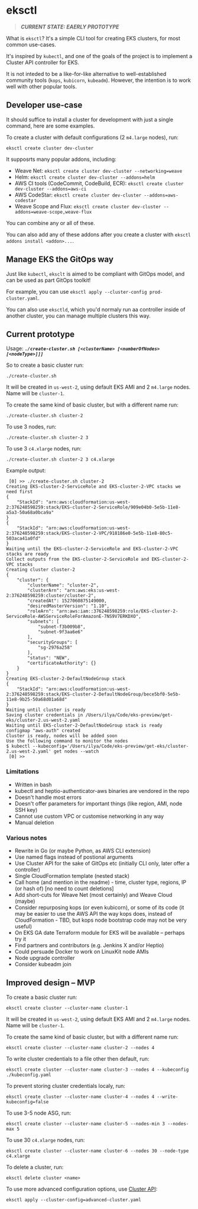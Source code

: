 # eksctl

> ***CURRENT STATE: EAERLY PROTOTYPE***

What is `eksctl`? It's a simple CLI tool for creating EKS clusters, for most common use-cases.

It's inspired by `kubectl`, and one of the goals of the project is to implement a Cluster API controller for EKS.

It is not inteded to be a like-for-like alternative to well-established community tools (`kops`, `kubicorn`, `kubeadm`).
However, the intention is to work well with other popular tools.

## Developer use-case

It should suffice to install a cluster for development with just a single command, here are some examples.

To create a cluster with default configurations (2 `m4.large` nodes), run:
```
eksctl create cluster dev-cluster
```

It supposrts many popular addons, including:

* Weave Net: `eksctl create cluster dev-cluster --networking=weave`
* Helm: `eksctl create cluster dev-cluster --addons=helm`
* AWS CI tools (CodeCommit, CodeBuild, ECR): `eksctl create cluster dev-cluster --addons=aws-ci`
* AWS CodeStar: `eksctl create cluster dev-cluster --addons=aws-codestar`
* Weave Scope and Flux: `eksctl create cluster dev-cluster --addons=weave-scope,weave-flux`

You can combine any or all of these.

You can also add any of these addons after you create a cluster with `eksctl addons install <addon>...`.

## Manage EKS the GitOps way

Just like `kubectl`, `eksclt` is aimed to be compliant with GitOps model, and can be used as part GitOps toolkit!

For example, you can use `eksctl apply --cluster-config prod-cluster.yaml`.

You can also use `eksctld`, which you'd normaly run aa controller inside of another
cluster, you can manage multiple clusters this way.

## Current prototype

Usage: ***`./create-cluster.sh [<clusterName> [<numberOfNodes> [<nodeType>]]]`***

So to create a basic cluster run:

```
./create-cluster.sh
```

It will be created in `us-west-2`, using default EKS AMI and 2 `m4.large` nodes. Name will be `cluster-1`.

To create the same kind of basic cluster, but with a different name run:

```
./create-cluster.sh cluster-2
```

To use 3 nodes, run:

```
./create-cluster.sh cluster-2 3
```

To use 3 `c4.xlarge` nodes, run:

```
./create-cluster.sh cluster-2 3 c4.xlarge
```

Example output:

```console
 [0] >> ./create-cluster.sh cluster-2
Creating EKS-cluster-2-ServiceRole and EKS-cluster-2-VPC stacks we need first
{
    "StackId": "arn:aws:cloudformation:us-west-2:376248598259:stack/EKS-cluster-2-ServiceRole/909e04b0-5e5b-11e8-a5a3-50a68a0bca9a"
}
{
    "StackId": "arn:aws:cloudformation:us-west-2:376248598259:stack/EKS-cluster-2-VPC/918186e0-5e5b-11e8-80c5-503aca41a0fd"
}
Waiting until the EKS-cluster-2-ServiceRole and EKS-cluster-2-VPC stacks are ready
Collect outputs from the EKS-cluster-2-ServiceRole and EKS-cluster-2-VPC stacks
Creating cluster cluster-2
{
    "cluster": {
        "clusterName": "cluster-2",
        "clusterArn": "arn:aws:eks:us-west-2:376248598259:cluster/cluster-2",
        "createdAt": 1527060875149000,
        "desiredMasterVersion": "1.10",
        "roleArn": "arn:aws:iam::376248598259:role/EKS-cluster-2-ServiceRole-AWSServiceRoleForAmazonE-7NS9V7ERKDXO",
        "subnets": [
            "subnet-f3b009b8",
            "subnet-9f3aa6e6"
        ],
        "securityGroups": [
            "sg-2976a258"
        ],
        "status": "NEW",
        "certificateAuthority": {}
    }
}
Creating EKS-cluster-2-DefaultNodeGroup stack
{
    "StackId": "arn:aws:cloudformation:us-west-2:376248598259:stack/EKS-cluster-2-DefaultNodeGroup/bece5bf0-5e5b-11e8-9b25-50a68d01a68d"
}
Waiting until cluster is ready
Saving cluster credentials in /Users/ilya/Code/eks-preview/get-eks/cluster-2.us-west-2.yaml
Waiting until EKS-cluster-2-DefaultNodeGroup stack is ready
configmap "aws-auth" created
Cluster is ready, nodes will be added soon
Use the following command to monitor the nodes
$ kubectl --kubeconfig='/Users/ilya/Code/eks-preview/get-eks/cluster-2.us-west-2.yaml' get nodes --watch
 [0] >>
```

### Limitations

- Written in bash
- kubectl and heptio-authenticator-aws binaries are vendored in the repo
- Doesn't handle most errors
- Doesn't offer parameters for important things (like region, AMI, node SSH key)
- Cannot use custom VPC or customise networking in any way
- Manual deletion

### Various notes

- Rewrite in Go (or maybe Python, as AWS CLI extension)
- Use named flags instead of postional arguments
- Use Cluster API for the sake of GitOps etc (initially CLI only, later offer a controller)
- Single CloudFormation template (nested stack)
- Call home (and mention in the readme) - time, cluster type, regions, IP (or hash of) [no need to count deletions]
- Add short-cuts for Weave Net (most certainly) and Weave Cloud (maybe)
- Consider repurposing kops (or even kubicorn), or some of its code (it may be easier to use the AWS API the way kops does, instead of CloudFormation - TBD, but kops node bootstrap code may not be very useful)
- On EKS GA date Terraform module for EKS will be available – perhaps try it
- Find partners and contributors (e.g. Jenkins X and/or Heptio)
- Could persuade Docker to work on LinuxKit node AMIs
- Node upgrade controller
- Consider kubeadm join

## Improved design – MVP

To create a basic cluster run:
```
eksctl create cluster --cluster-name cluster-1
```
It will be created in `us-west-2`, using default EKS AMI and 2 `m4.large` nodes. Name will be `cluster-1`.

To create the same kind of basic cluster, but with a different name run:
```
eksctl create cluster --cluster-name cluster-2 --nodes 4
```

To write cluster credentials to a file other then default, run:
```
eksctl create cluster --cluster-name cluster-3 --nodes 4 --kubeconfig ./kubeconfig.yaml
```

To prevent storing cluster credentials localy, run:
```
eksctl create cluster --cluster-name cluster-4 --nodes 4 --write-kubeconfig=false
```

To use 3-5 node ASG, run:
```
eksctl create cluster --cluster-name cluster-5 --nodes-min 3 --nodes-max 5
```

To use 30 `c4.xlarge` nodes, run:
```
eksctl create cluster --cluster-name cluster-6 --nodes 30 --node-type c4.xlarge
```

To delete a cluster, run:
```
eksctl delete cluster <name>
```

To use more advanced configuration options, use [Cluster API](https://github.com/kubernetes-sigs/cluster-api):
```
eksctl apply --cluster-config=advanced-cluster.yaml
```

